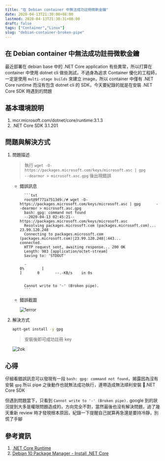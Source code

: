 ```yaml
---
title: "在 Debian container 中無法成功註冊微軟金鑰"
date: 2020-04-13T21:30:00+08:00
lastmod: 2020-04-13T21:30:31+08:00
draft: false
tags: ["Container","Linux"]
slug: "debian-container-broken-pipe"
---
```


## 在 Debian container 中無法成功註冊微軟金鑰

最近部署在 debian base 中的 .NET Core application 有些異常，所以打算在 container 中使用 dotnet cli 做些測試，不過身為追求 Container 優化的工程師，一定是使用 `multi-stage builds` 來建立 image，所以 container 中僅有 .NET Core runtime 而沒有包含 dotnet cli 的 SDK，今天要紀錄的就是在安裝 .NET Core SDK 時遇到的問題

## 基本環境說明

1. mcr.microsoft.com/dotnet/core/runtime:3.1.3
2. .NET Core SDK 3.1.201

## 問題與解決方式

1. 問題描述

    > 執行 `wget -O- https://packages.microsoft.com/keys/microsoft.asc | gpg       --dearmor > microsoft.asc.gpg` 後出現錯誤

    - 錯誤訊息

            ```txt
            root@9f771a7513d9:/# wget -O- https://packages.microsoft.com/keys/microsoft.asc | gpg       --dearmor > microsoft.asc.gpg
            bash: gpg: command not found
            --2020-04-13 02:45:21--  https://packages.microsoft.com/keys/microsoft.asc
            Resolving packages.microsoft.com (packages.microsoft.com)... 23.99.120.248
            Connecting to packages.microsoft.com (packages.microsoft.com)|23.99.120.248|:443...         connected.
            HTTP request sent, awaiting response... 200 OK
            Length: 983 [application/octet-stream]
            Saving to: 'STDOUT'

            -                                                                     0%        [                                                                                                                                                                           ]       0       --.-KB/s    in 0s


            Cannot write to '-' (Broken pipe).
            ```

    - 錯誤截圖

        ![1error](https://user-images.githubusercontent.com/3851540/79090823-85f48500-7d7d-11ea-856e-a2aea9867509.png)

2. 解決方式

    ```bash
    aptt-get install -y gpg
    ```

    > 安裝後即可成功註冊 key

    ![2ok](https://user-images.githubusercontent.com/3851540/79090825-8856df00-7d7d-11ea-8274-14cc12b300dc.png)

## 心得

仔細看錯誤訊息可以發現有一段 `bash: gpg: command not found`，揭露因為沒有安裝 `gpg` 所以 pipe 之後動作也就無法成功執行，連帶造成無法順利安裝 .NET Core SDK

但遇到問題當下，只看到 `Cannot write to '-' (Broken pipe).` google 到的狀況提到大多是權限問題造成的，方向完全不對，當然最後也沒有解決問題，過了幾天重新 review 時才發現根本原因，紀錄一下提醒自己就算再急還是要持冷靜，別慌了手腳

## 參考資訊

1. [.NET Core Runtime](https://hub.docker.com/_/microsoft-dotnet-core-runtime/)
2. [Debian 10 Package Manager - Install .NET Core](https://docs.microsoft.com/zh-tw/dotnet/core/install/linux-package-manager-debian10)
